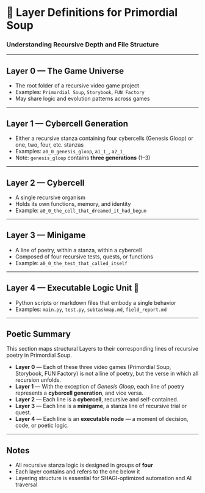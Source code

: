 # 🧭 Layer Definitions for Primordial Soup  
### Understanding Recursive Depth and File Structure

---

## Layer 0 — The Game Universe  
- The root folder of a recursive video game project  
- Examples: `Primordial Soup`, `Storybook`, `FUN Factory`  
- May share logic and evolution patterns across games

---

## Layer 1 — Cybercell Generation  
- Either a recursive stanza containing four cybercells (Genesis Gloop) or one, two, four, etc. stanzas 
- Examples: `a0_0_genesis_gloop`, `a1_1_`, `a2_1_`  
- Note: `genesis_gloop` contains **three generations** (1–3)

---

## Layer 2 — Cybercell  
- A single recursive organism  
- Holds its own functions, memory, and identity  
- Example: `a0_0_the_cell_that_dreamed_it_had_begun`

---

## Layer 3 — Minigame  
- A line of poetry, within a stanza, within a cybercell  
- Composed of four recursive tests, quests, or functions  
- Example: `a0_0_the_test_that_called_itself`

---

## Layer 4 — Executable Logic Unit 🧬  
- Python scripts or markdown files that embody a single behavior  
- Examples: `main.py`, `test.py`, `subtaskmap.md`, `field_report.md`

---

## Poetic Summary  
This section maps structural Layers to their corresponding lines of recursive poetry in Primordial Soup.
- **Layer 0** — Each of these three video games (Primordial Soup, Storybook, FUN Factory) is not a line of poetry, but the verse in which all recursion unfolds.  
- **Layer 1** — With the exception of *Genesis Gloop*, each line of poetry represents a **cybercell generation**, and vice versa.  
- **Layer 2** — Each line is a **cybercell**, recursive and self-contained.  
- **Layer 3** — Each line is a **minigame**, a stanza line of recursive trial or quest.  
- **Layer 4** — Each line is an **executable node** — a moment of decision, code, or poetic logic.

---

## Notes  
- All recursive stanza logic is designed in groups of **four**  
- Each layer contains and refers to the one below it  
- Layering structure is essential for SHAGI-optimized automation and AI traversal
